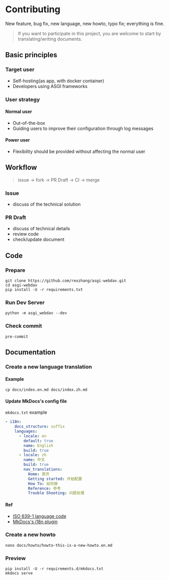 # Contributing

New feature, bug fix, new language, new howto, typo fix; everything is fine.

> If you want to participate in this project, you are welcome to start by translating/writing documents.

## Basic principles

### Target user

- Self-hosting(as app, with docker container)
- Developers using ASGI frameworks

### User strategy

#### Normal user

- Out-of-the-box
- Guiding users to improve their configuration through log messages

#### Power user

- Flexibility should be provided without affecting the normal user

## Workflow

> issue -> fork -> PR Draft -> CI -> merge

### Issue

- discuss of the technical solution

### PR Draft

- discuss of technical details
- review code
- check/update document

## Code

### Prepare

```shell
git clone https://github.com/rexzhang/asgi-webdav.git
cd asgi-webdav
pip install -U -r requirements.txt
```

### Run Dev Server

```shell
python -m asgi_webdav --dev
```

### Check commit

```shell
pre-commit
```

## Documentation

### Create a new language translation

#### Example

```shell
cp docs/index.en.md docs/index.zh.md
```

#### Update MkDocs's config file

`mkdocs.txt` example

```yaml
- i18n:
    docs_structure: suffix
    languages:
      - locale: en
        default: true
        name: English
        build: true
      - locale: zh
        name: 中文
        build: true
        nav_translations:
          Home: 首页
          Getting started: 开始配置
          How To: 如何做
          Reference: 参考
          Trouble Shooting: 问题处理
```

#### Ref

- [ISO 639-1 language code](https://en.wikipedia.org/wiki/List_of_ISO_639-1_codes)
- [MkDocs's i18n plugin](https://github.com/ultrabug/mkdocs-static-i18n)

### Create a new howto

```shell
nano docs/howto/howto-this-is-a-new-howto.en.md
```

### Preview

```shell
pip install -U -r requirements.d/mkdocs.txt
mkdocs serve
```
